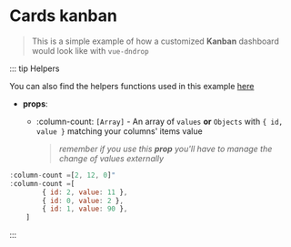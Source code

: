 # Cards kanban
> This is a simple example of how a customized **Kanban** dashboard would look like with `vue-dndrop`


<doc-example title="Cards kanban" file="cards-kanban" />

::: tip Helpers

You can also find the helpers functions used in this example [here](/examples/helpers.html)
- **props**:

  - :column-count: `[Array]` - An array of `values` **or** `Objects` with `{ id, value }` matching your columns' items value
     > *remember if you use this **prop** you'll have to manage the change of values externally*
```js
:column-count =[2, 12, 0]"
:column-count =[
        { id: 2, value: 11 },
        { id: 0, value: 2 },
        { id: 1, value: 90 },
    ]
```

:::